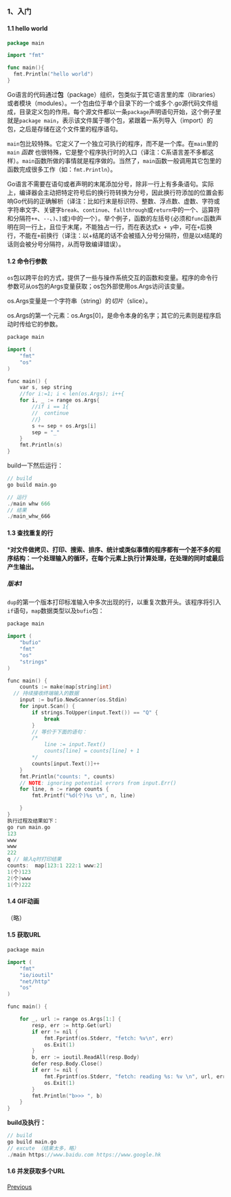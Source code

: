 ##

### 1、入门

#### 1.1 hello world

```go
package main

import "fmt"

func main(){
  fmt.Println("hello world")
}
```

Go语言的代码通过**包**（package）组织，包类似于其它语言里的库（libraries）或者模块（modules）。一个包由位于单个目录下的一个或多个.go源代码文件组成，目录定义包的作用。每个源文件都以一条`package`声明语句开始，这个例子里就是`package main`，表示该文件属于哪个包，紧跟着一系列导入（import）的包，之后是存储在这个文件里的程序语句。

`main`包比较特殊。它定义了一个独立可执行的程序，而不是一个库。在`main`里的`main` *函数* 也很特殊，它是整个程序执行时的入口（译注：C系语言差不多都这样）。`main`函数所做的事情就是程序做的。当然了，`main`函数一般调用其它包里的函数完成很多工作（如：`fmt.Println`）。

Go语言不需要在语句或者声明的末尾添加分号，除非一行上有多条语句。实际上，编译器会主动把特定符号后的换行符转换为分号，因此换行符添加的位置会影响Go代码的正确解析（译注：比如行末是标识符、整数、浮点数、虚数、字符或字符串文字、关键字`break`、`continue`、`fallthrough`或`return`中的一个、运算符和分隔符`++`、`--`、`)`、`]`或`}`中的一个）。举个例子，函数的左括号`{`必须和`func`函数声明在同一行上，且位于末尾，不能独占一行，而在表达式`x + y`中，可在`+`后换行，不能在`+`前换行（译注：以+结尾的话不会被插入分号分隔符，但是以x结尾的话则会被分号分隔符，从而导致编译错误）。

#### 1.2 命令行参数

`os`包以跨平台的方式，提供了一些与操作系统交互的函数和变量。程序的命令行参数可从os包的Args变量获取；os包外部使用os.Args访问该变量。

os.Args变量是一个字符串（string）的*切片*（slice）。

os.Args的第一个元素：os.Args[0]，是命令本身的名字；其它的元素则是程序启动时传给它的参数。

```c++
package main

import (
    "fmt"
    "os"
)

func main() {
    var s, sep string
    //for i:=1; i < len(os.Args); i++{
    for i, _ := range os.Args{
        //if i == 1{
        //  continue
        //}
        s += sep + os.Args[i]
        sep = "_"
    }
    fmt.Println(s)
}
```

build一下然后运行：

```c++
// build
go build main.go

// 运行
./main whw 666
// 结果
./main_whw_666
```

#### 1.3 查找重复的行

***对文件做拷贝、打印、搜索、排序、统计或类似事情的程序都有一个差不多的程序结构：一个处理输入的循环，在每个元素上执行计算处理，在处理的同时或最后产生输出。**

##### 版本1

`dup`的第一个版本打印标准输入中多次出现的行，以重复次数开头。该程序将引入`if`语句，`map`数据类型以及`bufio`包：

```c++
package main

import (
    "bufio"
    "fmt"
    "os"
    "strings"
)

func main() {
    counts := make(map[string]int)
  // 持续接收终端输入的数据
    input := bufio.NewScanner(os.Stdin)
    for input.Scan() {
        if strings.ToUpper(input.Text()) == "Q" {
            break
        }
        // 等价于下面的语句：
        /*
            line := input.Text()
            counts[line] = counts[line] + 1
        */
        counts[input.Text()]++
    }
    fmt.Println("counts: ", counts)
    // NOTE: ignoring potential errors from input.Err()
    for line, n := range counts {
        fmt.Printf("%d(个)%s \n", n, line)

    }
}
执行过程及结果如下：
go run main.go
123
www
www
222
q // 输入q时打印结果
counts:  map[123:1 222:1 www:2]
1(个)123 
2(个)www 
1(个)222 
```

#### 1.4 GIF动画

（略）

#### 1.5 获取URL

```c++
package main

import (
    "fmt"
    "io/ioutil"
    "net/http"
    "os"
)

func main() {

    for _, url := range os.Args[1:] {
        resp, err := http.Get(url)
        if err != nil {
            fmt.Fprintf(os.Stderr, "fetch: %v\n", err)
            os.Exit(1)
        }
        b, err := ioutil.ReadAll(resp.Body)
        defer resp.Body.Close()
        if err != nil {
            fmt.Fprintf(os.Stderr, "fetch: reading %s: %v \n", url, err)
            os.Exit(1)
        }
        fmt.Println("b>>> ", b)
    }
}
```

**build及执行：**

```c++
// build
go build main.go
// excute （结果太多，略）
./main https://www.baidu.com https://www.google.hk
```

#### 1.6 并发获取多个URL

[ Previous](https://huoyingwhw.com/golangGuide/go圣经/基于共享变量的并发/)

